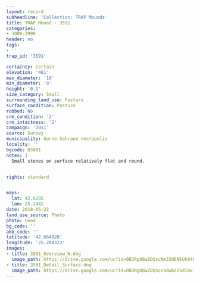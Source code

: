 ```yaml
---
layout: record
subheadline: 'Collection: TRAP Mounds'
title: TRAP Mound - 3591
categories:
- 3000-3999
header: no
tags:
- ''
trap_id: '3591'

certainty: Certain
elevation: '461'
max_diameter: '10'
min_diameter: '8'
height: '0.1'
size_category: Small
surrounding_land_use: Pasture
surface_condition: Pasture
robbed: No
crm_condition: '2'
crm_intactness: '2'
campaign: '2011'
source: Survey
municipality: Gorno Sahrane necropolis
locality: ''
bgcode: DS001
notes: |-
  Small stones on surface relatively flat and round.


rights: standard


maps:
  lat: 42.6285
  lon: 25.2442
date: 2018-05-22
land_use_source: Photo
photo: Good
bg_code: ''
akb_code: ''
latitude: '42.664928'
longitude: '25.204372'
images:
- title: 3591_Overview_W.dng
  image_path: https://drive.google.com/uc?id=0B3Rg88wZDQscNmJ2UENEUk94UUE
- title: 3591_Detail_Surface.dng
  image_path: https://drive.google.com/uc?id=0B3Rg88wZDQscckdwbzZkdi0xTTg
---
```

